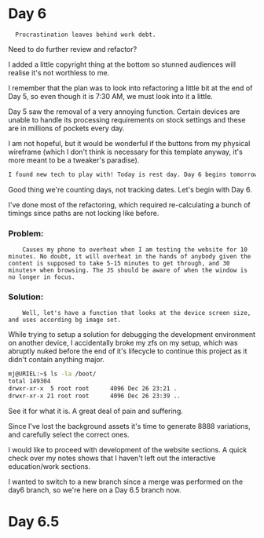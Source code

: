 # Day 6

```
  Procrastination leaves behind work debt.
```

Need to do further review and refactor?

I added a little copyright thing at the bottom so stunned audiences will realise it's not worthless to me.

I remember that the plan was to look into refactoring a little bit at the end of Day 5, so even though it is 7:30 AM, we must look into it a little.

Day 5 saw the removal of a very annoying function. Certain devices are unable to handle its processing requirements on stock settings and these are in millions of pockets every day.

I am not hopeful, but it would be wonderful if the buttons from my physical wireframe (which I don't think is necessary for this template anyway, it's more meant to be a tweaker's paradise).

```md
I found new tech to play with! Today is rest day. Day 6 begins tomorrow, or ~~Monday~~ wednesday.
```

Good thing we're counting days, not tracking dates. Let's begin with Day 6.

I've done most of the refactoring, which required re-calculating a bunch of timings since paths are not locking like before.

### Problem:

        Causes my phone to overheat when I am testing the website for 10 minutes. No doubt, it will overheat in the hands of anybody given the content is supposed to take 5-15 minutes to get through, and 30 minutes+ when browsing. The JS should be aware of when the window is no longer in focus.

### Solution:

        Well, let's have a function that looks at the device screen size, and uses according bg image set.

While trying to setup a solution for debugging the development environment on another device, I accidentally broke my zfs on my setup, which was abruptly nuked before the end of it's lifecycle to continue this project as it didn't contain anything major.

```bash
mj@URIEL:~$ ls -la /boot/
total 149304
drwxr-xr-x  5 root root      4096 Dec 26 23:21 .
drwxr-xr-x 21 root root      4096 Dec 26 23:39 ..
```

See it for what it is. A great deal of pain and suffering.

Since I've lost the background assets it's time to generate 8888 variations, and carefully select the correct ones.

I would like to proceed with development of the website sections. A quick check over my notes shows that I haven't left out the interactive education/work sections.

I wanted to switch to a new branch since a merge was performed on the day6 branch, so we're here on a Day 6.5 branch now.

# Day 6.5
